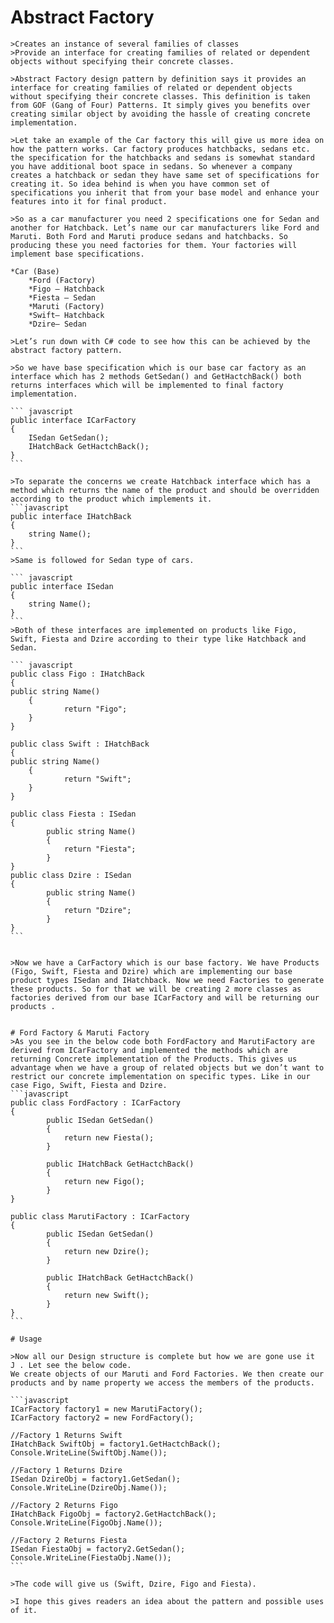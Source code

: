 ﻿# Abstract Factory

    >Creates an instance of several families of classes
    >Provide an interface for creating families of related or dependent objects without specifying their concrete classes.

    >Abstract Factory design pattern by definition says it provides an interface for creating families of related or dependent objects without specifying their concrete classes. This definition is taken from GOF (Gang of Four) Patterns. It simply gives you benefits over creating similar object by avoiding the hassle of creating concrete implementation.

    >Let take an example of the Car factory this will give us more idea on how the pattern works. Car factory produces hatchbacks, sedans etc. the specification for the hatchbacks and sedans is somewhat standard you have additional boot space in sedans. So whenever a company creates a hatchback or sedan they have same set of specifications for creating it. So idea behind is when you have common set of specifications you inherit that from your base model and enhance your features into it for final product.

    >So as a car manufacturer you need 2 specifications one for Sedan and another for Hatchback. Let’s name our car manufacturers like Ford and Maruti. Both Ford and Maruti produce sedans and hatchbacks. So producing these you need factories for them. Your factories will implement base specifications.

    *Car (Base)
        *Ford (Factory)
        *Figo – Hatchback
        *Fiesta – Sedan
        *Maruti (Factory)
        *Swift– Hatchback
        *Dzire– Sedan

    >Let’s run down with C# code to see how this can be achieved by the abstract factory pattern.

    >So we have base specification which is our base car factory as an interface which has 2 methods GetSedan() and GetHactchBack() both returns interfaces which will be implemented to final factory implementation.
    
    ``` javascript
    public interface ICarFactory
    {
        ISedan GetSedan();
        IHatchBack GetHactchBack();
    }
    ```

    >To separate the concerns we create Hatchback interface which has a method which returns the name of the product and should be overridden according to the product which implements it.
    ```javascript
    public interface IHatchBack
    {
        string Name();
    }
    ```
    >Same is followed for Sedan type of cars.
    
    ``` javascript
    public interface ISedan
    {
        string Name();
    }
    ```
    >Both of these interfaces are implemented on products like Figo, Swift, Fiesta and Dzire according to their type like Hatchback and Sedan.

    ``` javascript
    public class Figo : IHatchBack
    {
    public string Name()
        {
                return "Figo";
        }
    }

    public class Swift : IHatchBack
    {
    public string Name()
        {
                return "Swift";
        }
    }

    public class Fiesta : ISedan
    {
            public string Name()
            {
                return "Fiesta";
            }
    }
    public class Dzire : ISedan
    {
            public string Name()
            {
                return "Dzire";
            }
    }
    ```


    >Now we have a CarFactory which is our base factory. We have Products (Figo, Swift, Fiesta and Dzire) which are implementing our base product types ISedan and IHatchback. Now we need Factories to generate these products. So for that we will be creating 2 more classes as factories derived from our base ICarFactory and will be returning our products .


    # Ford Factory & Maruti Factory
    >As you see in the below code both FordFactory and MarutiFactory are derived from ICarFactory and implemented the methods which are returning Concrete implementation of the Products. This gives us advantage when we have a group of related objects but we don’t want to restrict our concrete implementation on specific types. Like in our case Figo, Swift, Fiesta and Dzire.
    ```javascript
    public class FordFactory : ICarFactory
    {
            public ISedan GetSedan()
            {
                return new Fiesta();
            }

            public IHatchBack GetHactchBack()
            {
                return new Figo();
            }
    }

    public class MarutiFactory : ICarFactory
    {
            public ISedan GetSedan()
            {
                return new Dzire();
            }

            public IHatchBack GetHactchBack()
            {
                return new Swift();
            }
    }
    ```

    # Usage

    >Now all our Design structure is complete but how we are gone use it  J . Let see the below code.
    We create objects of our Maruti and Ford Factories. We then create our products and by name property we access the members of the products.

    ```javascript
    ICarFactory factory1 = new MarutiFactory();
    ICarFactory factory2 = new FordFactory();

    //Factory 1 Returns Swift
    IHatchBack SwiftObj = factory1.GetHactchBack();          
    Console.WriteLine(SwiftObj.Name());

    //Factory 1 Returns Dzire
    ISedan DzireObj = factory1.GetSedan();
    Console.WriteLine(DzireObj.Name());

    //Factory 2 Returns Figo
    IHatchBack FigoObj = factory2.GetHactchBack();
    Console.WriteLine(FigoObj.Name());

    //Factory 2 Returns Fiesta
    ISedan FiestaObj = factory2.GetSedan();
    Console.WriteLine(FiestaObj.Name());
    ```

    >The code will give us (Swift, Dzire, Figo and Fiesta).

    >I hope this gives readers an idea about the pattern and possible uses of it.